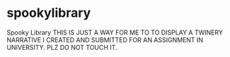 # spookylibrary
Spooky Library
THIS IS JUST A WAY FOR ME TO TO DISPLAY A TWINERY NARRATIVE I CREATED AND SUBMITTED FOR AN ASSIGNMENT IN UNIVERSITY. 
PLZ DO NOT TOUCH IT.
